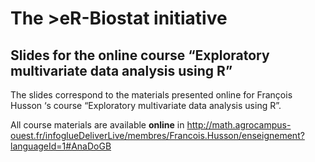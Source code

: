 # The >eR-Biostat initiative
## Slides for the online course “Exploratory multivariate data analysis using R”

The slides correspond to the materials presented  online for François Husson ‘s  course “Exploratory multivariate data analysis using R”. 

All course materials are available **online**  in http://math.agrocampus-ouest.fr/infoglueDeliverLive/membres/Francois.Husson/enseignement?languageId=1#AnaDoGB 
